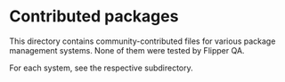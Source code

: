 # Contributed packages

This directory contains community-contributed files for various package management systems. None of them were tested by Flipper QA.

For each system, see the respective subdirectory.
